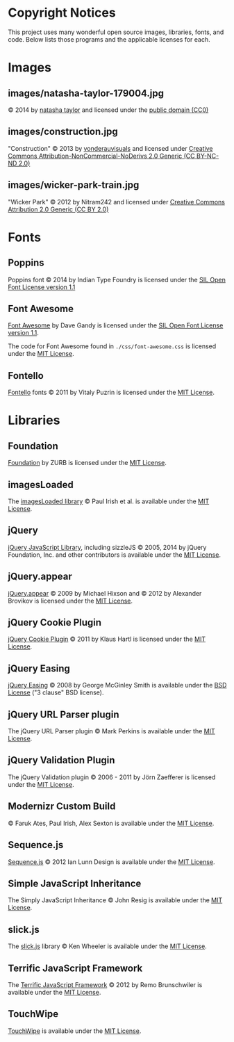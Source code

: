 # Copyright Notices

This project uses many wonderful open source images, libraries, fonts, and code. Below lists those programs and the applicable licenses for each.

# Images

## images/natasha-taylor-179004.jpg

&copy; 2014 by [natasha taylor](https://unsplash.com/collections/495468/chicago?photo=eKQHiJ22J_E) and licensed under the [public domain (CC0)](https://creativecommons.org/share-your-work/public-domain/cc0/)

## images/construction.jpg

"Construction" &copy; 2013 by [vonderauvisuals](https://www.flickr.com/photos/vonderauvisuals/8636722022/in/photolist-eacsyo-36Jdv-6PvKjh-aw6ieM-5wCERn-5kBxPi-e5Wf7H-q1UXvs-Hfsz-36JcF-bdTXUc-iguSj-7KVN39-7HsSfW-4CjbF7-FDCz-72CY8-7S8yQW-GJCL-ax4dsr-6TKhxp-JH8cX-42GAvv-hgPQny-aw6hXV-aQyunP-rQ4bb6-egQSA-BnX1S-aw6idn-ar2bSh-ktVGUu-au6sr9-aw6i7X-4XoiDK-74dQ3R-4HWhH-DfdJk-dyD2nM-rgxFaU-62519k-daepSD-8VuN9u-4BGNSU-4c2EKj-4NVkft-668Rub-8yotb7-dGUfpS-cQymo) and licensed under [Creative Commons Attribution-NonCommercial-NoDerivs 2.0 Generic (CC BY-NC-ND 2.0)](https://www.flickr.com/photos/vonderauvisuals/8636722022/in/photolist-eacsyo-36Jdv-6PvKjh-aw6ieM-5wCERn-5kBxPi-e5Wf7H-q1UXvs-Hfsz-36JcF-bdTXUc-iguSj-7KVN39-7HsSfW-4CjbF7-FDCz-72CY8-7S8yQW-GJCL-ax4dsr-6TKhxp-JH8cX-42GAvv-hgPQny-aw6hXV-aQyunP-rQ4bb6-egQSA-BnX1S-aw6idn-ar2bSh-ktVGUu-au6sr9-aw6i7X-4XoiDK-74dQ3R-4HWhH-DfdJk-dyD2nM-rgxFaU-62519k-daepSD-8VuN9u-4BGNSU-4c2EKj-4NVkft-668Rub-8yotb7-dGUfpS-cQymo)

## images/wicker-park-train.jpg

"Wicker Park" &copy; 2012 by Nitram242 and licensed under [Creative Commons Attribution 2.0 Generic (CC BY 2.0)](https://creativecommons.org/licenses/by/2.0/)

# Fonts

## Poppins

Poppins font &copy; 2014 by Indian Type Foundry is licensed under the [SIL Open Font License version 1.1]()

## Font Awesome

[Font Awesome](http://fontawesome.io) by Dave Gandy is licensed under the [SIL Open Font License version 1.1](http://scripts.sil.org/cms/scripts/page.php?site_id=nrsi&id=OFL).

The code for Font Awesome found in `./css/font-awesome.css` is licensed under the [MIT License](https://opensource.org/licenses/mit-license.html).

## Fontello

[Fontello](http://fontello.com/) fonts &copy; 2011 by Vitaly Puzrin is licensed under the [MIT License](https://opensource.org/licenses/mit-license.html).

# Libraries

## Foundation

[Foundation](http://foundation.zurb.com/) by ZURB is licensed under the [MIT License](https://opensource.org/licenses/mit-license.html).

## imagesLoaded

The [imagesLoaded library](http://github.com/desandro/imagesloaded) &copy; Paul Irish et al. is available under the [MIT License](https://opensource.org/licenses/mit-license.html).

## jQuery

[jQuery JavaScript Library](http://jquery.com/), including sizzleJS &copy; 2005, 2014 by jQuery Foundation, Inc. and other contributors is available under the [MIT License](https://opensource.org/licenses/mit-license.html).

## jQuery.appear

[jQuery.appear](https://github.com/bas2k/jquery.appear/) &copy; 2009 by Michael Hixson and &copy; 2012 by Alexander Brovikov is licensed under the [MIT License](https://opensource.org/licenses/mit-license.html).

## jQuery Cookie Plugin

[jQuery Cookie Plugin](https://github.com/carhartl/jquery-cookie) &copy; 2011 by Klaus Hartl is licensed under the [MIT License](https://opensource.org/licenses/mit-license.html).

## jQuery Easing

[jQuery Easing](http://gsgd.co.uk/sandbox/jquery/easing/) &copy; 2008 by George McGinley Smith is available under the [BSD License](https://opensource.org/licenses/BSD-3-Clause) ("3 clause" BSD license).

## jQuery URL Parser plugin

The jQuery URL Parser plugin &copy; Mark Perkins is available under the [MIT License](https://opensource.org/licenses/mit-license.html).

## jQuery Validation Plugin

The jQuery Validation plugin &copy; 2006 - 2011 by Jörn Zaefferer is licensed under the [MIT License](https://opensource.org/licenses/mit-license.html).

## Modernizr Custom Build 

&copy; Faruk Ates, Paul Irish, Alex Sexton is available under the [MIT License](https://opensource.org/licenses/mit-license.html).

## Sequence.js

[Sequence.js](http://www.sequencejs.com) &copy; 2012 Ian Lunn Design is available under the [MIT License](https://opensource.org/licenses/mit-license.html).

## Simple JavaScript Inheritance

The Simply JavaScript Inheritance &copy; John Resig is available under the [MIT License](https://opensource.org/licenses/mit-license.html).

## slick.js

The [slick.js](https://github.com/kenwheeler/slick) library &copy; Ken Wheeler is available under the [MIT License](https://opensource.org/licenses/mit-license.html).

## Terrific JavaScript Framework

The [Terrific JavaScript Framework](http://terrifically.org) &copy; 2012 by Remo Brunschwiler is available under the [MIT License](https://opensource.org/licenses/mit-license.html).

## TouchWipe 

[TouchWipe](http://www.netcu.de/jquery-touchwipe-iphone-ipad-library) is available under the [MIT License](https://opensource.org/licenses/mit-license.html).
